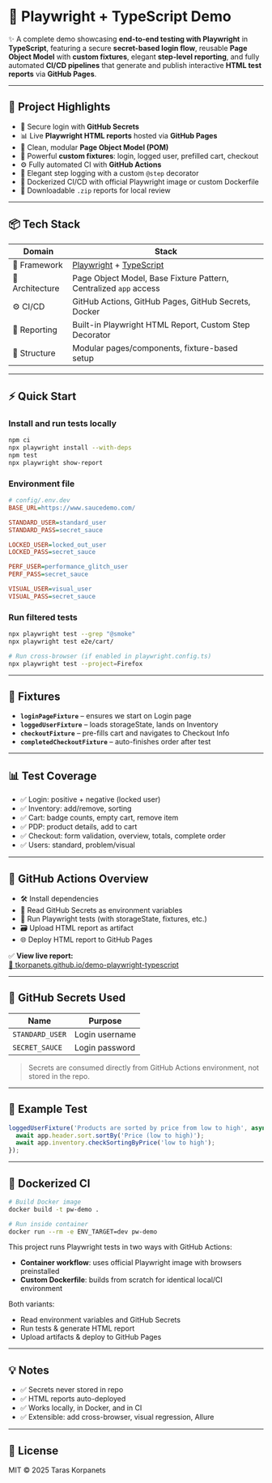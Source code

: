 # 🧪 Playwright + TypeScript Demo

✨ A complete demo showcasing **end-to-end testing with Playwright** in **TypeScript**, featuring a secure **secret-based login flow**, reusable **Page Object Model** with **custom fixtures**, elegant **step-level reporting**, and fully automated **CI/CD pipelines** that generate and publish interactive **HTML test reports** via **GitHub Pages**.

---

## 🚀 Project Highlights

- 🔐 Secure login with **GitHub Secrets**
- 📊 Live **Playwright HTML reports** hosted via **GitHub Pages**
- 🧱 Clean, modular **Page Object Model (POM)**
- 🧩 Powerful **custom fixtures**: login, logged user, prefilled cart, checkout
- ⚙️ Fully automated CI with **GitHub Actions**
- 🧪 Elegant step logging with a custom `@step` decorator
- 🐳 Dockerized CI/CD with official Playwright image or custom Dockerfile
- 📁 Downloadable `.zip` reports for local review

---

## 📦 Tech Stack

| Domain          | Stack                                                                                 |
| --------------- | ------------------------------------------------------------------------------------- |
| 🔧 Framework    | [Playwright](https://playwright.dev/) + [TypeScript](https://www.typescriptlang.org/) |
| 🧱 Architecture | Page Object Model, Base Fixture Pattern, Centralized `app` access                     |
| ⚙️ CI/CD        | GitHub Actions, GitHub Pages, GitHub Secrets, Docker                                  |
| 🧪 Reporting    | Built-in Playwright HTML Report, Custom Step Decorator                                |
| 📂 Structure    | Modular pages/components, fixture-based setup                                         |

---

## ⚡ Quick Start

### Install and run tests locally

```bash
npm ci
npx playwright install --with-deps
npm test
npx playwright show-report
```

### Environment file

```ini
# config/.env.dev
BASE_URL=https://www.saucedemo.com/

STANDARD_USER=standard_user
STANDARD_PASS=secret_sauce

LOCKED_USER=locked_out_user
LOCKED_PASS=secret_sauce

PERF_USER=performance_glitch_user
PERF_PASS=secret_sauce

VISUAL_USER=visual_user
VISUAL_PASS=secret_sauce
```

### Run filtered tests

```bash
npx playwright test --grep "@smoke"
npx playwright test e2e/cart/

# Run cross-browser (if enabled in playwright.config.ts)
npx playwright test --project=Firefox
```
---

## 🧩 Fixtures

- **`loginPageFixture`** – ensures we start on Login page
- **`loggedUserFixture`** – loads storageState, lands on Inventory
- **`checkoutFixture`** – pre-fills cart and navigates to Checkout Info
- **`completedCheckoutFixture`** – auto-finishes order after test

---

## 📊 Test Coverage

- ✅ Login: positive + negative (locked user)
- ✅ Inventory: add/remove, sorting
- ✅ Cart: badge counts, empty cart, remove item
- ✅ PDP: product details, add to cart
- ✅ Checkout: form validation, overview, totals, complete order
- ✅ Users: standard, problem/visual

---

## 📄 GitHub Actions Overview

- 🛠 Install dependencies
- 🔐 Read GitHub Secrets as environment variables
- 🧪 Run Playwright tests (with storageState, fixtures, etc.)
- 🗃 Upload HTML report as artifact
- 🌐 Deploy HTML report to GitHub Pages

✅ **View live report:**  
[🔗 tkorpanets.github.io/demo-playwright-typescript](https://tkorpanets.github.io/demo-playwright-typescript/)

---

## 🔐 GitHub Secrets Used

| Name            | Purpose        |
| --------------- | -------------- |
| `STANDARD_USER` | Login username |
| `SECRET_SAUCE`  | Login password |

> Secrets are consumed directly from GitHub Actions environment, not stored in the repo.

---

## 🧪 Example Test

```ts
loggedUserFixture('Products are sorted by price from low to high', async ({ app }) => {
  await app.header.sort.sortBy('Price (low to high)');
  await app.inventory.checkSortingByPrice('low to high');
});
```

---

## 🐳 Dockerized CI

```bash
# Build Docker image
docker build -t pw-demo .

# Run inside container
docker run --rm -e ENV_TARGET=dev pw-demo
```

This project runs Playwright tests in two ways with GitHub Actions:

- **Container workflow**: uses official Playwright image with browsers preinstalled
- **Custom Dockerfile**: builds from scratch for identical local/CI environment

Both variants:

- Read environment variables and GitHub Secrets
- Run tests & generate HTML report
- Upload artifacts & deploy to GitHub Pages

---

## 💡 Notes

- ✅ Secrets never stored in repo
- ✅ HTML reports auto-deployed
- ✅ Works locally, in Docker, and in CI
- ✅ Extensible: add cross-browser, visual regression, Allure

---

## 📜 License

MIT © 2025 Taras Korpanets
